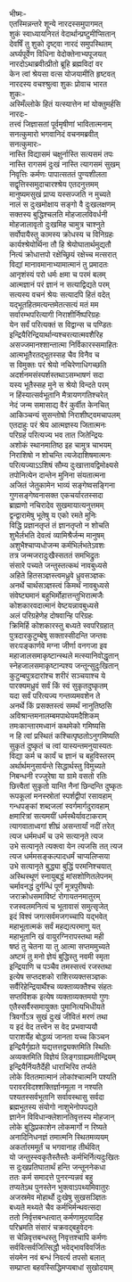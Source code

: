 भीष्मः-  
एतस्मिन्नन्तरे शून्ये नारदस्समुपागमत्  
शुकं स्वाध्यायनिरतं वेदार्थान्प्रष्टुमीप्सितान्  
देवर्षिं तु शुको दृष्ट्वा नारदं समुपस्थितम्  
अर्घ्यपूर्वेण विधिना वेदोक्तेनाभ्यपूजयत्  
नारदोऽथाब्रवीत्प्रीतो ब्रूहि ब्रह्मविदां वर  
केन त्वां श्रेयसा वत्स योजयामीति हृष्टवत्  
नारदस्य वचश्श्रुत्वा शुकः प्रोवाच भारत  
शुकः-  
अस्मिँल्लोके हितं यत्स्यात्तेन मां योक्तुमर्हसि  
नारदः-  
तत्त्वं जिज्ञासतां पूर्वमृषीणां भावितात्मनाम्  
सनत्कुमारो भगवानिदं वचनमब्रवीत्  
सनत्कुमारः-  
नास्ति विद्यासमं चक्षुर्नास्ति सत्यसमं तपः  
नास्ति रागसमं दुःखं नास्ति त्यागसमं सुखम्  
निवृत्तिः कर्मणः पापात्सततं पुण्यशीलता  
सद्वृत्तिस्समुदाचारश्श्रेय एतदनुत्तमम्  
मानुष्यमसुखं प्राप्य यस्सज्जति न मुच्यते  
नालं स दुःखमोक्षाय सङ्गो वै दुःखलक्षणम्  
सक्तस्य बुद्धिश्चलति मोहजालविवर्धनी  
मोहजालावृतो दुःखमिह चामुत्र चाश्नुते  
सर्वोपायैस्तु कामस्य क्रोधस्य च विनिग्रहः  
कार्यश्श्रेयोर्थिना तौ हि श्रेयोघातार्थमुद्यतौ  
नित्यं क्रोधात्तपो रक्षेच्छ्रियं रक्षेच्च मत्सरात्  
विद्यां मानावमानाभ्यामात्मानं तु प्रमादतः  
आनृशंस्यं परो धर्मः क्षमा च परमं बलम्  
आत्मज्ञानं परं ज्ञानं न सत्याद्विद्यते परम्  
सत्यस्य वचनं श्रेयः सत्यादपि हितं वदेत्  
यद्भूतहितमत्यन्तमेतत्सत्यं मतं मम  
सर्वारम्भपरित्यागी निराशीर्निष्परिग्रहः  
येन सर्वं परित्यक्तं स विद्वान्स च पण्डितः  
इन्द्रियैरिन्द्रियार्थान्यश्चरत्यात्मवशैरिह  
असज्जमानश्शान्तात्मा निर्विकारस्समाहितः  
आत्मभूतैरतद्भूतस्सह चैव विनैव च  
स विमुक्तः परं श्रेयो नचिरेणाधिगच्छति  
अदर्शनमसंस्पर्शस्तथाऽसम्भाषणं सदा  
यस्य भूतैस्सह मुने स श्रेयो विन्दते परम्  
न हिंस्यात्सर्वभूतानि मैत्रायणगतिश्चरेत्  
नेदं जन्म समासाद्य वैरं कुर्वीत केनचित्  
आकिञ्चन्यं सुसन्तोषो निराशीष्ट्वमचापलम्  
एतदाहुः परं श्रेय आत्मज्ञस्य जितात्मनः  
परिग्रहं परित्यज्य भव तात जितेन्द्रियः  
अशोकं स्थानमातिष्ठ इह चामुत्र चाभयम्  
निराशिषो न शोचन्ति त्यजेदाशिषमात्मनः  
परित्यज्याऽऽशिषं सौम्य दुःखात्तावद्विमोक्ष्यसे  
तपोनित्येन दान्तेन मुनिना संयतात्मना  
अजितं जेतुकामेन भाव्यं सङ्गेष्वसङ्गिना  
गुणसङ्गेष्वनासक्त एकचर्यारतस्सदा  
ब्राह्मणो नचिरादेव सुखमायात्यनुत्तमम्  
द्वन्द्वारामेषु भूतेषु य एको रमते मुनिः  
विद्धि प्रज्ञानतृप्तं तं ज्ञानतृप्तो न शोचति  
शुभैर्लभति देवत्वं व्यामिश्रैर्जन्म मानुषम्  
अशुभैश्चाप्यधोजन्म कर्मभिर्लभतेऽवशः  
तत्र जन्मजरादुःखैस्सततं समभिद्रुतः  
संसारे पच्यते जन्तुस्तत्कथं नावबुध्यसे  
अहिते हितसञ्ज्ञस्त्वमध्रुवे ध्रुवसञ्ज्ञकः  
अनर्थे चार्थसञ्ज्ञस्त्वं किमर्थं नावबुध्यसे  
संवेष्ट्यमानं बहुभिर्मोहात्तन्तुभिरात्मजैः  
कोशकारवदात्मानं वेष्टयन्नावबुध्यसे  
अलं परिग्रहेणेह दोषवान्हि परिग्रहः  
क्रिमिर्हि कोशकारस्तु बध्यते स्वपरिग्रहात्  
पुत्रदारकुटुम्बेषु सक्तास्सीदन्ति जन्तवः  
सरःपङ्कार्णवे मग्ना जीर्णा वनगजा इव  
महाजालसमाकृष्टान्स्थले मत्स्यानिवोद्धृतान्  
स्नेहजालसमाकृष्टान्पश्य जन्तून्सुदुःखितान्  
कुटुम्बपुत्रदारांश्च शरीरं सञ्चयाश्च ये  
पारक्यमध्रुवं सर्वं किं स्वं सुकृतदुष्कृतम्  
यदा सर्वं परित्यज्य गन्तव्यमवशेन ते  
अनर्थे किं प्रसक्तस्त्वं समर्थं नानुतिष्ठसि  
अविश्रान्तमनालम्बमपाथेयमदैशिकम्  
तमःकान्तारमध्वानं कथमेको गमिष्यसि  
न हि त्वां प्रस्थितं कश्चित्पृष्ठतोऽनुगमिष्यति  
सुकृतं दुष्कृतं च त्वां यास्यन्तमनुयास्यतः  
विद्या कर्म च कार्यं च ज्ञानं च बहुविस्तरम्  
अर्थार्थमनुसार्यन्ते सिद्धार्थस्तु विमुच्यते  
निबन्धनी रज्जुरेषा या ग्रामे वसतो रतिः  
छित्त्वैतां सुकृतो यान्ति नैनां छिन्दन्ति दुष्कृतः  
रूपकूलां मनस्स्रोतां स्पर्शद्वीपां रसावहाम्  
गन्धपङ्कां शब्दजलां स्वर्गमार्गदुरावहाम्  
क्षमारित्रां सत्यमयीं धर्मस्थैर्यावटाकराम्  
त्यागवाताध्वगां शीघ्रं असन्तार्यां नदीं तरेत्  
त्यज धर्ममधर्मं च उभे सत्यानृते त्यज  
उभे सत्यानृते त्यक्त्वा येन त्यजसि तत् त्यज  
त्यज धर्ममसङ्कल्पादधर्मं चाप्यलिप्सया  
उभे सत्यानृते बुद्ध्या बुद्धिं परमनिश्चयात्  
अस्थिस्थूणं स्नायुबद्धं मांसशोणितलेपनम्  
चर्मावनद्धं दुर्गन्धिं पूर्णं मूत्रपुरीषयोः  
जराक्रोधसमाविष्टं रोगायतनमातुरम्  
रजस्वलमनित्यं च भूतावासं समुत्सृजेत्  
इदं विश्वं जगत्सर्वमजगच्चापि यद्भवेत्  
महाभूतात्मकं सर्वं महद्यत्परमाणु यत्  
महाभूतानि खं वायुरग्निरापस्तथा मही  
षष्ठं तु चेतना या तु आत्मा सप्तममुच्यते  
अष्टमं तु मनो ज्ञेयं बुद्धिस्तु नवमी स्मृता  
इन्द्रियाणि च पञ्चैव तमस्सत्त्वं रजस्तथा  
इत्येष सप्तदशको राशिरव्यक्तसञ्ज्ञकः  
सर्वैरिहेन्द्रियार्थैश्च व्यक्ताव्यक्तैश्च संहतः  
सप्तविंशक इत्येष व्यक्ताव्यक्तमयो गुणः  
एतैस्सर्वैस्समायुक्तः पुमानित्यभिधीयते  
त्रिवर्गोऽत्र सुखं दुःखं जीवितं मरणं तथा  
य इदं वेद तत्त्वेन स वेद प्रभवाप्ययौ  
पाराशर्येह बोद्धव्यं जानता यच्च किञ्चन  
इन्द्रियैर्गृह्यते यद्यत्तत्तद्व्यक्तमिति स्थितिः  
अव्यक्तमिति विज्ञेयं लिङ्गग्राह्यमतीन्द्रियम्  
इन्द्रियैर्नियतैर्देही धाराभिरिव तर्प्यते  
लोके विततमात्मानं लोकांश्चात्मनि पश्यति  
परावरविदश्शक्तिर्ज्ञानमूला न नश्यति  
पश्यतस्सर्वभूतानि सर्वावस्थासु सर्वदा  
ब्रह्मभूतस्य संयोगो नाशुभेनोपपद्यते  
ज्ञानेन विविधान्क्लेशानतिवृत्तस्य मोहजान्  
लोके बुद्धिप्रकाशेन लोकमार्गो न रिष्यते  
अनादिनिधनज्ञं तमात्मनि स्थितमव्ययम्  
अकर्तारममूर्तं च भगवानाह तीर्थवित्  
यो जन्तुस्स्वकृतैस्तैस्तैः कर्मभिर्नित्यदुःखितः  
स दुःखप्रतिघातार्थं हन्ति जन्तूननेकधा  
ततः कर्म समादत्ते पुनरन्यन्नवं बहु  
तप्यतेऽथ पुनस्तेन भुक्त्वाऽपथ्यमिवातुरः  
अजस्रमेव मोहार्थो दुःखेषु सुखसञ्ज्ञितः  
बध्यते मथ्यते चैव कर्मभिर्मन्थवत्सदा  
ततो निर्वृत्तबन्धत्वात् कर्मणामुदयादिह  
परिभ्रमति संसारं चक्रवद्बहुवेदनः  
स चेन्निवृत्तबन्धस्तु निवृत्तश्चापि कर्मणः  
सर्ववित्सर्वजित्सिद्धौ भवेद्भावविवर्जितः  
संयमेन नवं बन्धं निवर्त्य तपसो बलात्  
सम्प्राप्ता बहवस्सिद्धिमप्यबाधां सुखोदयाम्   
